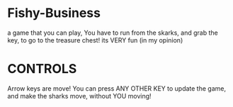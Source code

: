 # Fishy-Business
a game that you can play, You have to run from the skarks, and grab the key, to go to the treasure chest! its VERY fun (in my opinion)

# CONTROLS
Arrow keys are move!
You can press ANY OTHER KEY to update the game, and make the sharks move, without YOU moving!
